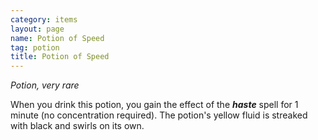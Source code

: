 ```yaml
---
category: items
layout: page
name: Potion of Speed
tag: potion
title: Potion of Speed 
---
```

_Potion, very rare_ 

When you drink this potion, you gain the effect of the **_haste_** spell for 1 minute (no concentration required). The potion's yellow fluid is streaked with black and swirls on its own. 
